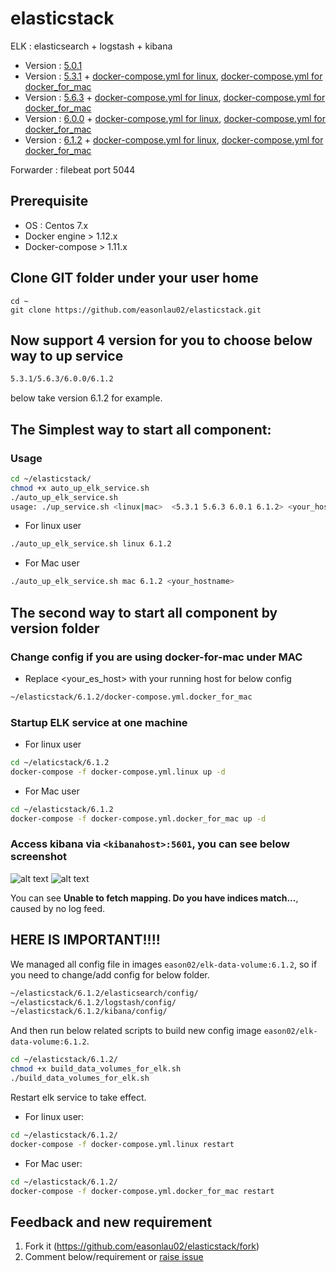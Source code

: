 # elasticstack
ELK : elasticsearch + logstash + kibana

* Version : [5.0.1](https://github.com/easonlau02/elasticstack/tree/master/5.0.1)
* Version : [5.3.1](https://github.com/easonlau02/elasticstack/tree/master/5.3.1) + [docker-compose.yml for linux](https://github.com/easonlau02/elasticstack/blob/master/5.3.1/docker-compose.yml), [docker-compose.yml for docker_for_mac](https://github.com/easonlau02/elasticstack/blob/master/5.3.1/docker-compose.yml.docker_for_mac)
* Version : [5.6.3](https://github.com/easonlau02/elasticstack/tree/master/5.6.3) + [docker-compose.yml for linux](https://github.com/easonlau02/elasticstack/blob/master/5.6.3/docker-compose.yml), [docker-compose.yml for docker_for_mac](https://github.com/easonlau02/elasticstack/blob/master/5.6.3/docker-compose.yml.docker_for_mac)
* Version : [6.0.0](https://github.com/easonlau02/elasticstack/tree/master/6.0.0) + [docker-compose.yml for linux](https://github.com/easonlau02/elasticstack/blob/master/6.0.0/docker-compose.yml), [docker-compose.yml for docker_for_mac](https://github.com/easonlau02/elasticstack/blob/master/6.0.0/docker-compose.yml.docker_for_mac)
* Version : [6.1.2](https://github.com/easonlau02/elasticstack/tree/master/6.1.2) + [docker-compose.yml for linux](https://github.com/easonlau02/elasticstack/blob/master/6.1.2/docker-compose.yml), [docker-compose.yml for docker_for_mac](https://github.com/easonlau02/elasticstack/blob/master/6.1.2/docker-compose.yml.docker_for_mac)

Forwarder : filebeat port 5044

## Prerequisite

* OS : Centos 7.x
* Docker engine > 1.12.x
* Docker-compose > 1.11.x

## Clone GIT folder under your user home
    
    cd ~
    git clone https://github.com/easonlau02/elasticstack.git
## Now support 4 version for you to choose below way to up service
```bash
5.3.1/5.6.3/6.0.0/6.1.2
```
below take version 6.1.2 for example.

## The Simplest way to start all component:
### Usage
```bash
cd ~/elasticstack/
chmod +x auto_up_elk_service.sh
./auto_up_elk_service.sh
usage: ./up_service.sh <linux|mac>  <5.3.1 5.6.3 6.0.1 6.1.2> <your_hostname>
```
* For linux user
```bash
./auto_up_elk_service.sh linux 6.1.2
```
* For Mac user
```bash
./auto_up_elk_service.sh mac 6.1.2 <your_hostname>
```
## The second way to start all component by version folder
### Change config if you are using docker-for-mac under MAC
* Replace <your_es_host> with your running host for below config
```bash
~/elasticstack/6.1.2/docker-compose.yml.docker_for_mac
```
### Startup ELK service at one machine
* For linux user
```bash
cd ~/elaticstack/6.1.2
docker-compose -f docker-compose.yml.linux up -d
```
* For Mac user
```bash
cd ~/elasticstack/6.1.2
docker-compose -f docker-compose.yml.docker_for_mac up -d
```
    
### Access kibana via `<kibanahost>:5601`, you can see below screenshot

![alt text](https://raw.githubusercontent.com/easonlau02/elasticstack/master/6.0.0/kibana_up_status.png "kibana_up_status.png")
![alt text](https://raw.githubusercontent.com/easonlau02/elasticstack/master/6.1.2/kibana_up.png "kibana_up")

You can see **Unable to fetch mapping. Do you have indices match...**, caused by no log feed.

## HERE IS IMPORTANT!!!!
We managed all config file in images `eason02/elk-data-volume:6.1.2`, so if you need to change/add config for below folder.
```bash
~/elasticstack/6.1.2/elasticsearch/config/
~/elasticstack/6.1.2/logstash/config/
~/elasticstack/6.1.2/kibana/config/
```
And then run below related scripts to build new config image `eason02/elk-data-volume:6.1.2`.
```bash
cd ~/elasticstack/6.1.2/
chmod +x build_data_volumes_for_elk.sh
./build_data_volumes_for_elk.sh
```
Restart elk service to take effect.
* For linux user:
```bash
cd ~/elasticstack/6.1.2/
docker-compose -f docker-compose.yml.linux restart
```
* For Mac user:
```bash
cd ~/elasticstack/6.1.2/
docker-compose -f docker-compose.yml.docker_for_mac restart
```

## Feedback and new requirement
1. Fork it (https://github.com/easonlau02/elasticstack/fork)
2. Comment below/requirement or [raise issue](https://github.com/easonlau02/elasticstack/issues)
